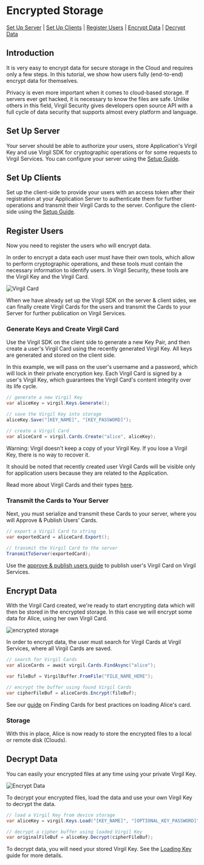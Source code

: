# Encrypted Storage

 [Set Up Server](#head1) | [Set Up Clients](#head2) | [Register Users](#head3) | [Encrypt Data](#head4) | [Decrypt Data](#head5)

## Introduction

It is very easy to encrypt data for secure storage in the Cloud and requires only a few steps. In this tutorial, we  show how users fully (end-to-end) encrypt data for themselves.

Privacy is even more important when it comes to cloud-based storage. If servers ever get hacked, it is necessary to know the files are safe. Unlike others in this field, Virgil Security gives developers open source API with a full cycle of data security that supports almost every platform and language.

## <a name="head1"></a> Set Up Server

Your server should be able to authorize your users, store Application's Virgil Key and use Virgil SDK for cryptographic operations or for some requests to Virgil Services. You can configure your server using the [Setup Guide](https://github.com/VirgilSecurity/virgil-sdk-net/blob/v4/documentation/guides/configuration/server.md).

## <a name="head2"></a> Set Up Clients

Set up the client-side to provide your users with an access token after their registration at your Application Server to authenticate them for further operations and transmit their Virgil Cards to the server. Configure the client-side using the [Setup Guide](https://github.com/VirgilSecurity/virgil-sdk-net/blob/v4/documentation/guides/configuration/client.md).

## <a name="head3"></a> Register Users

Now you need to register the users who will encrypt data.

In order to encrypt a data each user must have their own tools, which allow to perform cryptographic operations, and these tools must contain the necessary information to identify users. In Virgil Security, these tools are the Virgil Key and the Virgil Card.

![Virgil Card](https://github.com/VirgilSecurity/virgil-sdk-net/blob/v4/documentation/img/Card_introduct.png "Create Virgil Card")

When we have already set up the Virgil SDK on the server & client sides, we can finally create Virgil Cards for the users and transmit the Cards to your Server for further publication on Virgil Services.

### Generate Keys and Create Virgil Card

Use the Virgil SDK on the client side to generate a new Key Pair, and then create a user's Virgil Card using the recently generated Virgil Key. All keys are generated and stored on the client side.

In this example, we will pass on the user's username and a password, which will lock in their private encryption key. Each Virgil Card is signed by a user's Virgil Key, which guarantees the Virgil Card's content integrity over its life cycle.

```cs
// generate a new Virgil Key
var aliceKey = virgil.Keys.Generate();

// save the Virgil Key into storage
aliceKey.Save("[KEY_NAME]", "[KEY_PASSWORD]");

// create a Virgil Card
var aliceCard = virgil.Cards.Create("alice", aliceKey);
```

Warning: Virgil doesn't keep a copy of your Virgil Key. If you lose a Virgil Key, there is no way to recover it.

It should be noted that recently created user Virgil Cards will be visible only for application users because they are related to the Application.

Read more about Virgil Cards and their types [here](https://github.com/VirgilSecurity/virgil-sdk-net/blob/v4/documentation/guides/virgil-card/creating.md).

### Transmit the Cards to Your Server

Next, you must serialize and transmit these Cards to your server, where you will Approve & Publish Users' Cards.

```cs
// export a Virgil Card to string
var exportedCard = aliceCard.Export();

// transmit the Virgil Card to the server
TransmitToServer(exportedCard);
```

Use the [approve & publish users guide](https://github.com/VirgilSecurity/virgil-sdk-net/blob/v4/documentation/guides/configuration/server.md) to publish user's Virgil Card on Virgil Services.

## <a name="head4"></a> Encrypt Data

With the Virgil Card created, we're ready to start encrypting data which will then be stored in the encrypted storage.  In this case we will encrypt some data for Alice, using her own Virgil Card.

![encrypted storage](https://github.com/VirgilSecurity/virgil-sdk-net/blob/v4/documentation/img/encrypted_storage_upload.png "Encrypt data")

In order to encrypt data, the user must search for Virgil Cards at Virgil Services, where all Virgil Cards are saved.

```cs
// search for Virgil Cards
var aliceCards = await virgil.Cards.FindAsync("alice");

var fileBuf = VirgilBuffer.FromFile("FILE_NAME_HERE");

// encrypt the buffer using found Virgil Cards
var cipherFileBuf = aliceCards.Encrypt(fileBuf);
```

See our [guide](https://github.com/VirgilSecurity/virgil-sdk-net/blob/v4/documentation/guides/virgil-card/finding.md) on Finding Cards for best practices on loading Alice's card.

### Storage

With this in place, Alice is now ready to store the encrypted files to a local or remote disk (Clouds).

## <a name="head5"></a> Decrypt Data

You can easily <Term title="decrypt" index="decryption" /> your encrypted files at any time using your private Virgil Key.

![Encrypt Data](https://github.com/VirgilSecurity/virgil-sdk-net/blob/v4/documentation/img/encrypted_storage_download.png "Decrypt Data")

To decrypt your encrypted files, load the data and use your own Virgil Key to decrypt the data.

```cs
// load a Virgil Key from device storage
var aliceKey = virgil.Keys.Load("[KEY_NAME]", "[OPTIONAL_KEY_PASSWORD]");

// decrypt a cipher buffer using loaded Virgil Key
var originalFileBuf = aliceKey.Decrypt(cipherFileBuf);
```

To decrypt data, you will need your stored Virgil Key. See the [Loading Key](https://github.com/VirgilSecurity/virgil-sdk-net/blob/v4/documentation/guides/virgil-key/loading.md) guide for more details.
